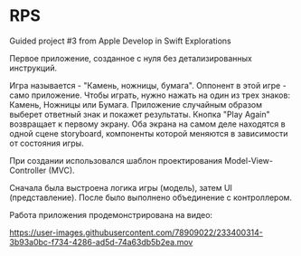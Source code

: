 # RPS
Guided project #3 from Apple Develop in Swift Explorations

Первое приложение, созданное с нуля без детализированных инструкций. 

Игра называется - "Камень, ножницы, бумага". Оппонент в этой игре - само приложение. 
Чтобы играть, нужно нажать на один из трех знаков: Камень, Ножницы или Бумага.
Приложение случайным образом выберет ответный знак и покажет результаты.
Кнопка "Play Again" возвращает к первому экрану.
Оба экрана на самом деле находятся в одной сцене storyboard, компоненты которой меняются в зависимости от состояния игры.

При создании использовался шаблон проектирования Model-View-Controller (MVC). 

Сначала была выстроена логика игры (модель), затем UI (представление). После было выполнено объединение с контроллером. 

Работа приложения продемонстрирована на видео:

https://user-images.githubusercontent.com/78909022/233400314-3b93a0bc-f734-4286-ad5d-74a63db5b2ea.mov
